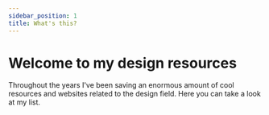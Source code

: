 ```yaml
---
sidebar_position: 1
title: What's this?
---
```

# Welcome to my design resources

Throughout the years I've been saving an enormous amount of cool resources and websites related to the design field. Here you can take a look at my list.
